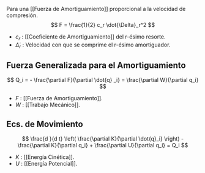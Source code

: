 
Para una [[Fuerza de Amortiguamiento]] proporcional a la velocidad de compresión.
$$ F = \frac{1}{2} c_r \dot{\Delta}_r^2 $$
- $c_r$ : [[Coeficiente de Amortiguamiento]] del r-ésimo resorte.
- $\dot{\Delta}_r$ : Velocidad con que se comprime el r-ésimo amortiguador.

## Fuerza Generalizada para el Amortiguamiento


$$
	Q_i = - \frac{\partial F}{\partial \dot{q} _i} = \frac{\partial W}{\partial q_i}
$$
- $F$ : [[Fuerza de Amortiguamiento]].
- $W$ : [[Trabajo Mecánico]].

## Ecs. de Movimiento


$$
	\frac{d }{d t} \left( \frac{\partial K}{\partial \dot{q}_i} \right) - \frac{\partial K}{\partial q_i} + \frac{\partial U}{\partial q_i} = Q_i
$$
- $K$ : [[Energía Cinética]].
- $U$ : [[Energía Potencial]].
